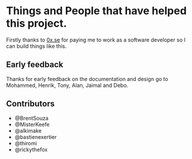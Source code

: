 # Things and People that have helped this project.

Firstly thanks to [0x.se](https://0x.se/) for paying me to work as a software developer so I can build things like this.

## Early feedback
Thanks for early feedback on the documentation and design go to Mohammed, Henrik, Tony, Alan, Jaimal and Debo.

## Contributors
  * @BrentSouza
  * @MisterKeefe
  * @alkimake
  * @bastienexertier
  * @thiromi
  * @rickythefox
